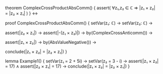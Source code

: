 theorem ComplexCrossProductAbsComm() {
  assert(
    ∀z₁,z₂ ∈ ℂ ⇒ |z₁ × z₂| = |z₂ × z₁|
  )
} ↔

proof ComplexCrossProductAbsComm() {
  setVar(z₁: ℂ) →
  setVar(z₂: ℂ) →
  
  assert(|z₂ × z₁|) →
  assert(|-(z₁ × z₂)|) →
  by(ComplexCrossAnticomm()) →
  
  assert(|z₁ × z₂|) →
  by(AbsValueNegative()) →
  
  conclude(|z₁ × z₂| = |z₂ × z₁|)
}

lemma Example1() {
  setVar(z₁ = 2 + 5i) →
  setVar(z₂ = 3 - i) →
  assert(|z₁ × z₂| = 17) ∧
  assert(|z₂ × z₁| = 17) →
  conclude(|z₁ × z₂| = |z₂ × z₁|)
}